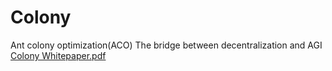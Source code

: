 # Colony
Ant colony optimization(ACO) The bridge between decentralization and AGI
[Colony Whitepaper.pdf](https://github.com/user-attachments/files/18417992/Colony.Whitepaper.pdf)
